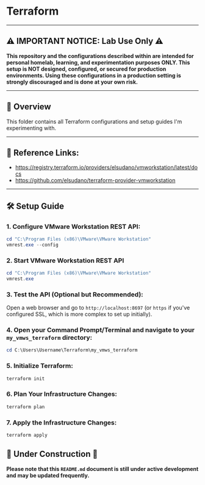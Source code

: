 # Terraform

---

## ⚠️ IMPORTANT NOTICE: Lab Use Only ⚠️

**This repository and the configurations described within are intended for personal homelab, learning, and experimentation purposes ONLY. This setup is NOT designed, configured, or secured for production environments. Using these configurations in a production setting is strongly discouraged and is done at your own risk.**

---

## 🚀 Overview

This folder contains all Terraform configurations and setup guides I'm experimenting with.

---

## 🔗 Reference Links:
* https://registry.terraform.io/providers/elsudano/vmworkstation/latest/docs
* https://github.com/elsudano/terraform-provider-vmworkstation

---

## 🛠️ Setup Guide

### 1. Configure VMware Workstation REST API:
```powershell
cd "C:\Program Files (x86)\VMware\VMware Workstation"
vmrest.exe --config
```
### 2. Start VMware Workstation REST API
```powershell
cd "C:\Program Files (x86)\VMware\VMware Workstation"
vmrest.exe
```
### 3. Test the API (Optional but Recommended): 
Open a web browser and go to `http://localhost:8697` (or `https` if you've configured SSL, which is more complex to set up initially).

### 4. Open your Command Prompt/Terminal and navigate to your `my_vmws_terraform` directory:
```powershell	
cd C:\Users\Username\Terraform\my_vmws_terraform
```
### 5. Initialize Terraform:
```powershell	
terraform init
```
### 6. Plan Your Infrastructure Changes:
```powershell		
terraform plan
```
### 7. Apply the Infrastructure Changes:
```powershell		
terraform apply
```

## 🚧 Under Construction 🚧

**Please note that this `README.md` document is still under active development and may be updated frequently.**
